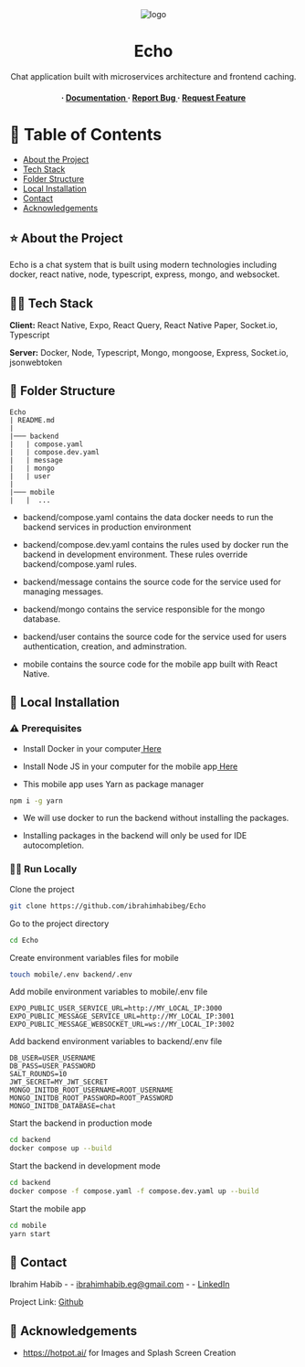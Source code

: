 <div align='center'>

<img src="https://i.imgur.com/sIEPRwL.png" alt="logo" />

<h1>Echo</h1>
<p>Chat application built with microservices architecture and frontend caching.</p>

<h4> <span> · </span> <a href="https://github.com/ibrahimhabibeg/Echo/blob/main/README.md"> Documentation </a> <span> · </span> <a href="https://github.com/ibrahimhabibeg/Echo/issues"> Report Bug </a> <span> · </span> <a href="https://github.com/ibrahimhabibeg/Echo/issues"> Request Feature </a> </h4>


</div>

# 📙 Table of Contents

- [About the Project](#⭐-about-the-project)
- [Tech Stack](#🧑‍💻-tech-stack)
- [Folder Structure](#📁-folder-structure)
- [Local Installation](#🧰-local-installation)
- [Contact](#🤝-contact)
- [Acknowledgements](#💎-acknowledgements)


## ⭐ About the Project

Echo is a chat system that is built using modern technologies including docker, react native, node, typescript, express, mongo, and websocket.

## 🧑‍💻 Tech Stack

**Client:** React Native, Expo, React Query, React Native Paper, Socket.io, Typescript

**Server:** Docker, Node, Typescript, Mongo, mongoose, Express, Socket.io, jsonwebtoken

## 📁 Folder Structure
```
Echo
| README.md
|
|─── backend
|   | compose.yaml
|   | compose.dev.yaml
|   | message
|   | mongo
|   | user
|
|─── mobile
|   |  ...
```

- backend/compose.yaml contains the data docker needs to run the backend services in production environment

- backend/compose.dev.yaml contains the rules used by docker run the backend in development environment. These rules override backend/compose.yaml rules.

- backend/message contains the source code for the service used for managing messages.

- backend/mongo contains the service responsible for the mongo database.

- backend/user contains the source code for the service used for users authentication, creation, and adminstration.

- mobile contains the source code for the mobile app built with React Native.

## 🧰 Local Installation

### ⚠️ Prerequisites

- Install Docker in your computer<a href="https://docs.docker.com/get-docker/"> Here</a>

- Install Node JS in your computer for the mobile app<a href="https://nodejs.org/en"> Here</a>

- This mobile app uses Yarn as package manager
```bash
npm i -g yarn
```
- We will use docker to run the backend without installing the packages.

- Installing packages in the backend will only be used for IDE autocompletion.

### 🏃‍♂️ Run Locally

Clone the project

```bash
git clone https://github.com/ibrahimhabibeg/Echo
```
Go to the project directory
```bash
cd Echo
```
Create environment variables files for mobile
```bash
touch mobile/.env backend/.env
```
Add mobile environment variables to mobile/.env file
```
EXPO_PUBLIC_USER_SERVICE_URL=http://MY_LOCAL_IP:3000
EXPO_PUBLIC_MESSAGE_SERVICE_URL=http://MY_LOCAL_IP:3001
EXPO_PUBLIC_MESSAGE_WEBSOCKET_URL=ws://MY_LOCAL_IP:3002
```
Add backend environment variables to backend/.env file
```
DB_USER=USER_USERNAME
DB_PASS=USER_PASSWORD
SALT_ROUNDS=10
JWT_SECRET=MY_JWT_SECRET
MONGO_INITDB_ROOT_USERNAME=ROOT_USERNAME
MONGO_INITDB_ROOT_PASSWORD=ROOT_PASSWORD
MONGO_INITDB_DATABASE=chat
```

Start the backend in production mode
```bash
cd backend
docker compose up --build
```

Start the backend in development mode
```bash
cd backend
docker compose -f compose.yaml -f compose.dev.yaml up --build
```
Start the mobile app
```bash
cd mobile
yarn start
```

## 🤝 Contact

Ibrahim Habib - - ibrahimhabib.eg@gmail.com  - - [LinkedIn](https://www.linkedin.com/in/ibrahim-habib-a2948b286/)

Project Link: [Github](https://github.com/ibrahimhabibeg/Echo)

## 💎 Acknowledgements

- https://hotpot.ai/  for Images and Splash Screen Creation